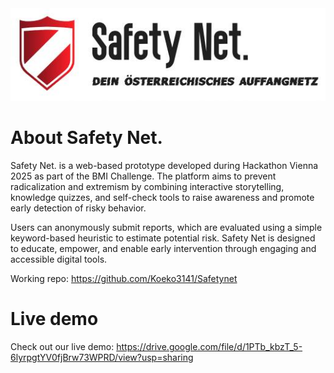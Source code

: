<img src="SafetyNet_Logo.jpeg" alt="Safety Net. Logo" width="1020"/>

# About Safety Net.
Safety Net. is a web-based prototype developed during Hackathon Vienna 2025 as part of the BMI Challenge. The platform aims to prevent radicalization and extremism by combining interactive storytelling, knowledge quizzes, and self-check tools to raise awareness and promote early detection of risky behavior.

Users can anonymously submit reports, which are evaluated using a simple keyword-based heuristic to estimate potential risk. Safety Net is designed to educate, empower, and enable early intervention through engaging and accessible digital tools.

Working repo: https://github.com/Koeko3141/Safetynet

# Live demo
Check out our live demo:
https://drive.google.com/file/d/1PTb_kbzT_5-6lyrpgtYV0fjBrw73WPRD/view?usp=sharing
